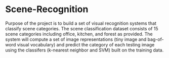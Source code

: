 # Scene-Recognition
Purpose of the project is to build a set of visual recognition systems that classify scene categories. The scene classification dataset consists of 15 scene categories including office, kitchen, and forest as provided. The system will compute a set of image representations (tiny image and bag-of-word visual vocabulary) and predict the category of each testing image using the classifers (k-nearest neighbor and SVM) built on the training data.
